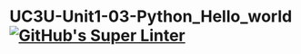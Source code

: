 # UC3U-Unit1-03-Python_Hello_world[![GitHub's Super Linter](https://github.com/Aidan-Moore/UC3U-Unit1-03//workflows/GitHub's%20Super%20Linter/badge.svg)](https://github.com/Aidan-Moore/UC3U-Unit1-03//actions)
